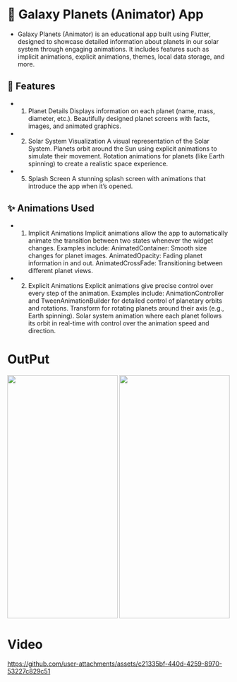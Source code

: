 # 🌌 Galaxy Planets (Animator) App
- Galaxy Planets (Animator) is an educational app built using Flutter, designed to showcase detailed information about planets in our solar system through engaging animations. It includes features such as implicit animations, explicit animations, themes, local data storage, and more.

## 🚀 Features
- 1. Planet Details
Displays information on each planet (name, mass, diameter, etc.).
Beautifully designed planet screens with facts, images, and animated graphics.
- 2. Solar System Visualization
A visual representation of the Solar System.
Planets orbit around the Sun using explicit animations to simulate their movement.
Rotation animations for planets (like Earth spinning) to create a realistic space experience.
- 5. Splash Screen
A stunning splash screen with animations that introduce the app when it’s opened.
## ✨ Animations Used
- 1. Implicit Animations
Implicit animations allow the app to automatically animate the transition between two states whenever the widget changes.
Examples include:
AnimatedContainer: Smooth size changes for planet images.
AnimatedOpacity: Fading planet information in and out.
AnimatedCrossFade: Transitioning between different planet views.
- 2. Explicit Animations
Explicit animations give precise control over every step of the animation.
Examples include:
AnimationController and TweenAnimationBuilder for detailed control of planetary orbits and rotations.
Transform for rotating planets around their axis (e.g., Earth spinning).
Solar system animation where each planet follows its orbit in real-time with control over the animation speed and direction.

# OutPut 
<img src="https://github.com/user-attachments/assets/215a06e9-b5df-41d0-82f9-f8ae4e82d80f" width="250" height="550">
<img src="https://github.com/user-attachments/assets/9c658e21-91d7-45c6-89fe-42511685667d" width="250" height="550">

# Video
https://github.com/user-attachments/assets/c21335bf-440d-4259-8970-53227c829c51

